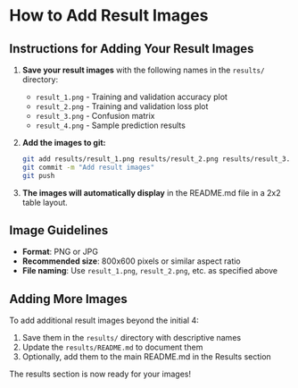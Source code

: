 # How to Add Result Images

## Instructions for Adding Your Result Images

1. **Save your result images** with the following names in the `results/` directory:
   - `result_1.png` - Training and validation accuracy plot
   - `result_2.png` - Training and validation loss plot
   - `result_3.png` - Confusion matrix
   - `result_4.png` - Sample prediction results

2. **Add the images to git:**
   ```bash
   git add results/result_1.png results/result_2.png results/result_3.png results/result_4.png
   git commit -m "Add result images"
   git push
   ```

3. **The images will automatically display** in the README.md file in a 2x2 table layout.

## Image Guidelines

- **Format**: PNG or JPG
- **Recommended size**: 800x600 pixels or similar aspect ratio
- **File naming**: Use `result_1.png`, `result_2.png`, etc. as specified above

## Adding More Images

To add additional result images beyond the initial 4:

1. Save them in the `results/` directory with descriptive names
2. Update the `results/README.md` to document them
3. Optionally, add them to the main README.md in the Results section

The results section is now ready for your images!

